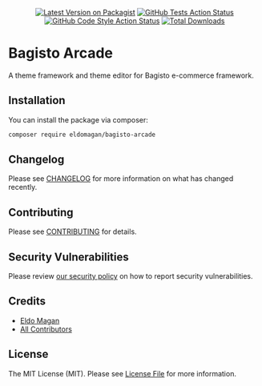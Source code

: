 <p align="center">
    <a href=""><img alt="Latest Version on Packagist" src="https://img.shields.io/packagist/v/eldomagan/bagisto-arcade.svg?style=flat-square)](https://packagist.org/packages/eldomagan/bagisto-arcade"></a>
    <a href="https://github.com/eldomagan/bagisto-arcade/actions?query=workflow%3Arun-tests+branch%3Amain"><img alt="GitHub Tests Action Status" src="https://img.shields.io/github/workflow/status/eldomagan/bagisto-arcade/run-tests?label=tests"></a>
    <a href="https://github.com/eldomagan/bagisto-arcade/actions?query=workflow%3A"Check+%26+fix+styling"+branch%3Amain"><img alt="GitHub Code Style Action Status" src="https://img.shields.io/github/workflow/status/eldomagan/bagisto-arcade/Check%20&%20fix%20styling?label=code%20style"></a>
    <a href="https://packagist.org/packages/eldomagan/bagisto-arcade"><img alt="Total Downloads" src="https://img.shields.io/packagist/dt/eldomagan/bagisto-arcade.svg?style=flat-square"></a>
</p>

# Bagisto Arcade

A theme framework and theme editor for Bagisto e-commerce framework.

## Installation

You can install the package via composer:

```bash
composer require eldomagan/bagisto-arcade
```

## Changelog

Please see [CHANGELOG](CHANGELOG.md) for more information on what has changed recently.

## Contributing

Please see [CONTRIBUTING](.github/CONTRIBUTING.md) for details.

## Security Vulnerabilities

Please review [our security policy](../../security/policy) on how to report security vulnerabilities.

## Credits

- [Eldo Magan](https://github.com/eldomagan)
- [All Contributors](../../contributors)

## License

The MIT License (MIT). Please see [License File](LICENSE.md) for more information.
